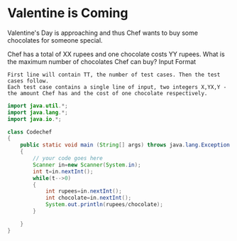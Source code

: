 # Valentine is Coming

Valentine's Day is approaching and thus Chef wants to buy some chocolates for someone special.

Chef has a total of XX rupees and one chocolate costs YY rupees. What is the maximum number of chocolates Chef can buy?
Input Format

    First line will contain TT, the number of test cases. Then the test cases follow.
    Each test case contains a single line of input, two integers X,YX,Y - the amount Chef has and the cost of one chocolate respectively.

```java
import java.util.*;
import java.lang.*;
import java.io.*;

class Codechef
{
	public static void main (String[] args) throws java.lang.Exception
	{
		// your code goes here
		Scanner in=new Scanner(System.in);
		int t=in.nextInt();
		while(t-->0)
		{
		    int rupees=in.nextInt();
		    int chocolate=in.nextInt();
		    System.out.println(rupees/chocolate);
		}

	}
}
```

